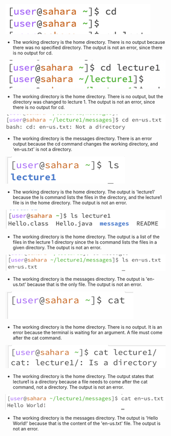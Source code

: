 ![Image](cd1.png)
* The working directory is the home directory. There is no output because there was no specified directory. The output is not an error, since there is no output for cd.

![Image](cd2.png)
* The working directory is the home directory. There is no output, but the directory was changed to lecture 1. The output is not an error, since there is no output for cd.

![Image](cd3.png)
* The working directory is the messages directory. There is an error output because the cd command changes the working directory, and 'en-us.txt' is not a directory.
  
![Image](ls1.png)
* The working directory is the home directory. The output is 'lecture1' because the ls command lists the files in the directory, and the lecture1 file is in the home directory. The output is not an error.

![Image](ls2.png)
* The working directory is the home directory. The output is a list of the files in the lecture 1 directory since the ls command lists the files in a given directory. The output is not an error.

![Image](ls_3.png)
* The working directory is the messages directory. The output is 'en-us.txt' because that is the only file. The output is not an error.

![Image](cat1.png)
* The working directory is the home directory. There is no output. It is an error because the terminal is waiting for an argument. A file must come after the cat command.

![Image](cat2.png)
* The working directory is the home directory. The output states that lecture1 is a directory because a file needs to come after the cat command, not a directory. The output is not an error.

![Image](cat_3.png)
* The working directory is the messages directory. The output is 'Hello World!' because that is the content of the 'en-us.txt' file. The output is not an error.
